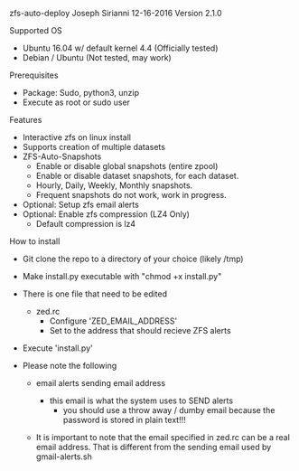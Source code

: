 zfs-auto-deploy
Joseph Sirianni
12-16-2016
Version 2.1.0

Supported OS
  - Ubuntu 16.04 w/ default kernel 4.4 (Officially tested)
  - Debian / Ubuntu (Not tested, may work)

Prerequisites
  - Package: Sudo, python3, unzip
  - Execute as root or sudo user

Features
  - Interactive zfs on linux install
  - Supports creation of multiple datasets
  - ZFS-Auto-Snapshots
    - Enable or disable global snapshots (entire zpool)
    - Enable or disable dataset snapshots, for each dataset.
    - Hourly, Daily, Weekly, Monthly snapshots.
    - Frequent snapshots do not work, work in progress.
  - Optional: Setup zfs email alerts
  - Optional: Enable zfs compression (LZ4 Only)
    - Default compression is lz4


How to install
  - Git clone the repo to a directory of your choice (likely /tmp)
  - Make install.py executable with "chmod +x install.py"
  - There is one file that need to be edited
     - zed.rc
        - Configure 'ZED_EMAIL_ADDRESS'
        - Set to the address that should recieve ZFS alerts

  - Execute 'install.py'

  - Please note the following
      - email alerts sending email address
          - this email is what the system uses to SEND alerts
              - you should use a throw away / dumby email because the password is stored in plain text!!!

      - It is important to note that the email specified in zed.rc can be a real email address. That is different from the sending email used by gmail-alerts.sh
